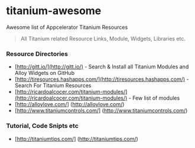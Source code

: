 # titanium-awesome
Awesome list of Appcelerator Titanium Resources

> All Titanium related Resource Links, Module, Widgets, Libraries etc.

### Resource Directories
* [http://gitt.io/](http://gitt.io/) - Search & Install all  Titanium Modules and Alloy Widgets on GitHub 
* [http://tiresources.hashapps.com/](http://tiresources.hashapps.com/) - Search For Titanium Resources
* [http://ricardoalcocer.com/titanium-modules/](http://ricardoalcocer.com/titanium-modules/) - Few list of modules
* [http://alloylove.com/] (http://alloylove.com/)
* [http://www.titaniumcontrols.com/] (http://www.titaniumcontrols.com/)

### Tutorial, Code Snipts etc
* [http://titaniumtips.com/] (http://titaniumtips.com/)
